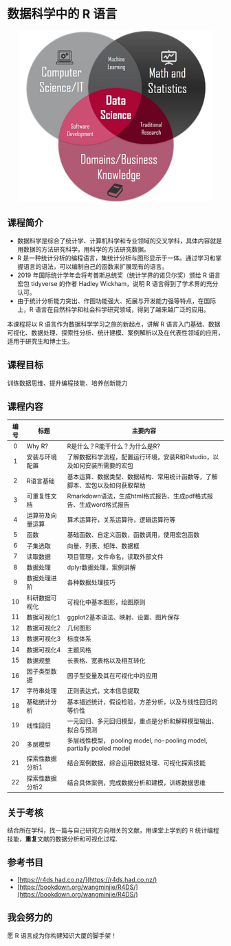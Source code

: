 # 数据科学中的 R 语言 


<p style="text-align:center;"><img src="data_science.jpg" height="400px" width="450px"></p>



## 课程简介

- 数据科学是综合了统计学、计算机科学和专业领域的交叉学科，具体内容就是用数据的方法研究科学，用科学的方法研究数据。
- R 是一种统计分析的编程语言，集统计分析与图形显示于一体。通过学习和掌握语言的语法，可以编制自己的函数来扩展现有的语言。
- 2019 年国际统计学年会将考普斯总统奖（统计学界的诺贝尔奖）颁给 R 语言宏包 tidyverse 的作者 Hadley Wickham，说明 R 语言得到了学术界的充分认可。
- 由于统计分析能力突出、作图功能强大、拓展与开发能力强等特点，在国际上，R 语言在自然科学和社会科学研究领域，得到了越来越广泛的应用。

本课程将以 R 语言作为数据科学学习之旅的新起点，讲解 R 语言入门基础、数据可视化、数据处理、探索性分析、统计建模、案例解析以及在代表性领域的应用，适用于研究生和博士生。


## 课程目标
训练数据思维、提升编程技能、培养创新能力


## 课程内容 

| 编号 	| 标题             	| 主要内容                                                                     	|
|:----:	|------------------	|------------------------------------------------------------------------------	|
|   0  	| Why R?           	| R是什么？R能干什么？为什么是R?                                               	|
|   1  	| 安装与环境配置   	| 了解数据科学流程，配置运行环境，安装R和Rstudio，以及如何安装所需要的宏包     	|
|   2  	| R语言基础        	| 基本运算、数据类型、数据结构、常用统计函数等，了解脚本、宏包以及如何获取帮助 	|
|   3  	| 可重复性文档     	| Rmarkdown语法，生成html格式报告、生成pdf格式报告、生成word格式报告           	|
|   4  	| 运算符及向量运算 	| 算术运算符，关系运算符，逻辑运算符等                                         	|
|   5  	| 函数             	| 基础函数、自定义函数，函数调用，使用宏包函数                                 	|
|   6  	| 子集选取         	| 向量、列表、矩阵、数据框                                                     	|
|   7  	| 读取数据         	| 项目管理，文件命名，读取外部文件                                             	|
|   8  	| 数据处理         	| dplyr数据处理，案例讲解                                                      	|
|   9  	| 数据处理进阶     	| 各种数据处理技巧                                                             	|
|  10  	| 科研数据可视化   	| 可视化中基本图形，绘图原则                                                   	|
|  11  	| 数据可视化1      	| ggplot2基本语法、映射、设置、图片保存                                        	|
|  12  	| 数据可视化2      	| 几何图形                                                                     	|
|  13  	| 数据可视化3      	| 标度体系                                                                     	|
|  14  	| 数据可视化4      	| 主题风格                                                                     	|
|  15  	| 数据规整         	| 长表格、宽表格以及相互转化                                                   	|
|  16  	| 因子类型数据     	| 因子型变量及其在可视化中的应用                                               	|
|  17  	| 字符串处理       	| 正则表达式，文本信息提取                                                     	|
|  18  	| 基础统计分析     	| 基本描述统计，假设检验，方差分析，以及与线性回归的等价性                     	|
|  19  	| 线性回归         	| 一元回归、多元回归模型，重点是分析和解释模型输出、拟合与预测                 	|
|  20  	| 多层模型         	| 多层线性模型， pooling model, no-pooling model, partially pooled model       	|
|  21  	| 探索性数据分析1  	| 结合案例数据，综合运用数据处理、可视化探索技能                               	|
|  22  	| 探索性数据分析2  	| 结合具体案例，完成数据分析和建模，训练数据思维                               	|


## 关于考核
结合所在学科，找一篇与自己研究方向相关的文献，用课堂上学到的 R 统计编程技能，**重复**文献的数据分析和可视化过程.




## 参考书目
- [https://r4ds.had.co.nz/](https://r4ds.had.co.nz/)
- [https://bookdown.org/wangminjie/R4DS/](https://bookdown.org/wangminjie/R4DS/)




## 我会努力的
愿 R 语言成为你构建知识大厦的脚手架！
